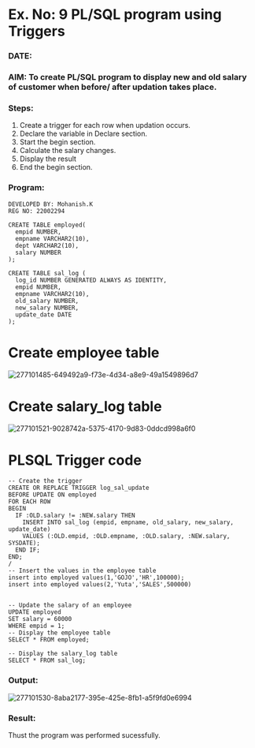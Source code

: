 # Ex. No: 9 PL/SQL program using Triggers 
### DATE: 
### AIM: To create PL/SQL program to display new and old salary of customer when before/ after updation takes place. 

### Steps:
1. Create a trigger for each row when updation occurs.
2. Declare the variable in Declare section.
3. Start the begin section.
4. Calculate the salary changes.
5. Display the result 
6. End the begin section.

### Program:
```
DEVELOPED BY: Mohanish.K
REG NO: 22002294
```
```
CREATE TABLE employed(
  empid NUMBER,
  empname VARCHAR2(10),
  dept VARCHAR2(10),
  salary NUMBER
);

CREATE TABLE sal_log (
  log_id NUMBER GENERATED ALWAYS AS IDENTITY,
  empid NUMBER,
  empname VARCHAR2(10),
  old_salary NUMBER,
  new_salary NUMBER,
  update_date DATE
);
```
# Create employee table

![277101485-649492a9-f73e-4d34-a8e9-49a1549896d7](https://github.com/prithviraj5703/DBMS/assets/121418418/f4430962-57de-4b9c-af4e-94384312851d)

# Create salary_log table

![277101521-9028742a-5375-4170-9d83-0ddcd998a6f0](https://github.com/prithviraj5703/DBMS/assets/121418418/7a8f9890-ba94-40de-bce9-9a5ac7cbedd9)

# PLSQL Trigger code
```
-- Create the trigger
CREATE OR REPLACE TRIGGER log_sal_update
BEFORE UPDATE ON employed
FOR EACH ROW
BEGIN
  IF :OLD.salary != :NEW.salary THEN
    INSERT INTO sal_log (empid, empname, old_salary, new_salary, update_date)
    VALUES (:OLD.empid, :OLD.empname, :OLD.salary, :NEW.salary, SYSDATE);
  END IF;
END;
/
-- Insert the values in the employee table
insert into employed values(1,'GOJO','HR',100000);
insert into employed values(2,'Yuta','SALES',500000)


-- Update the salary of an employee
UPDATE employed
SET salary = 60000
WHERE empid = 1;
-- Display the employee table
SELECT * FROM employed;

-- Display the salary_log table
SELECT * FROM sal_log;
```





### Output:



![277101530-8aba2177-395e-425e-8fb1-a5f9fd0e6994](https://github.com/prithviraj5703/DBMS/assets/121418418/43e47942-0393-4adb-8c69-2bd6a5d7f591)



### Result:
Thust the program was performed sucessfully.
